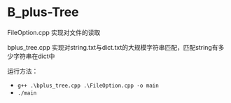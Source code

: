 # B_plus-Tree
FileOption.cpp 实现对文件的读取

bplus_tree.cpp 实现对string.txt与dict.txt的大规模字符串匹配，匹配string有多少字符串在dict中

运行方法：
- `g++ .\bplus_tree.cpp .\FileOption.cpp -o main`
- `./main` 
